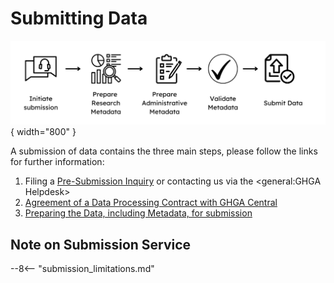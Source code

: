 # Submitting Data

  ![Overview](../../assets/img/Submisison_overviewsimplified.png){ width="800" }

A submission of data contains the three main steps, please follow the links for further information:

1. Filing a [Pre-Submission Inquiry](https://www.ghga.de/about-us/presubmission-enquiries) or contacting us via the <general:GHGA Helpdesk>
1. [Agreement of a Data Processing Contract with GHGA Central](dpc_preparation.md)
1. [Preparing the Data, including Metadata, for submission](submitter_guide.md)

## Note on Submission Service

--8<-- "submission_limitations.md"